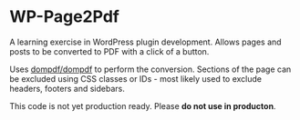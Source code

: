 # WP-Page2Pdf

A learning exercise in WordPress plugin development. Allows pages and posts to be converted to PDF with a click of a button.

Uses <a href="https://github.com/dompdf/dompdf">dompdf/dompdf</a> to perform the conversion. Sections of the page can be excluded using CSS classes or IDs - most likely used to exclude headers, footers and sidebars.

This code is not yet production ready. Please **do not use in producton**.
